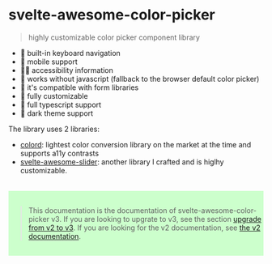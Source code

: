<h1>svelte-awesome-color-picker</h1>

> highly customizable color picker component library

- 🎹 built-in keyboard navigation
- 📱 mobile support
- 🤸‍♂️ accessibility information
- 🤯 works without javascript (fallback to the browser default color picker)
- 🏇 it's compatible with form libraries
- 🧩 fully customizable
- 🔨 full typescript support
- 🖤 dark theme support

The library uses 2 libraries:

- [colord](https://github.com/omgovich/colord): lightest color conversion library on the market at the time and supports a11y contrasts
- [svelte-awesome-slider](https://github.com/Ennoriel/svelte-awesome-slider): another library I crafted and is higlhy customizable.

<div style="background-color: #CCFFCC; padding: 16px 0; margin-top: 32px;" >

> This documentation is the documentation of svelte-awesome-color-picker v3. If you are looking to upgrate to v3, see the section [upgrade from v2 to v3](#upgrade-from-v2-to-v3). If you are looking for the v2 documentation, see [the v2 documentation](https://github.com/Ennoriel/svelte-awesome-color-picker/tree/v2.x.x).

</div>
